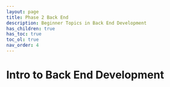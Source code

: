 ```yaml
---
layout: page
title: Phase 2 Back End
description: Beginner Topics in Back End Development
has_children: true
has_toc: true
toc_ol: true
nav_order: 4
---
```

<!-- markdownlint-disable single-h1 -->
# Intro to Back End Development

